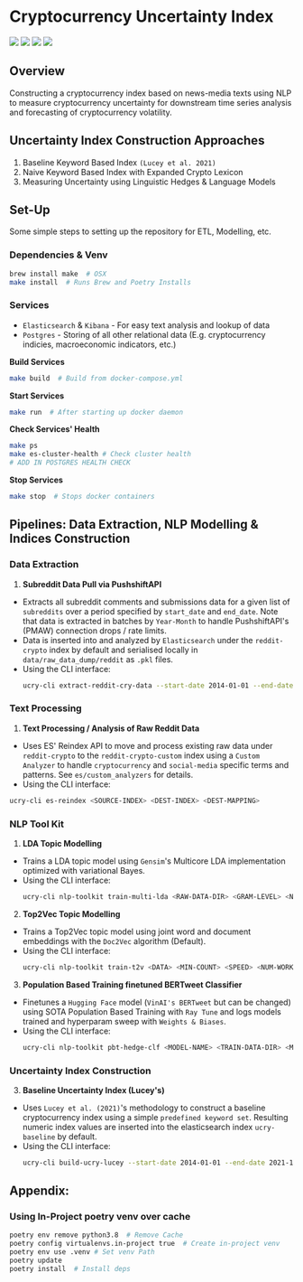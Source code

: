 # Cryptocurrency Uncertainty Index

![](https://img.shields.io/badge/python-3.8.12-blue) ![](https://img.shields.io/badge/code--style-black-lightgrey) ![](https://img.shields.io/github/commit-activity/m/ChristopherLiew/Crypto-Uncertainty-Index?color=green) ![](https://img.shields.io/github/issues/ChristopherLiew/Crypto-Uncertainty-Index?color=red&style=plastic)

## Overview
Constructing a cryptocurrency index based on news-media texts using NLP to measure cryptocurrency uncertainty for downstream time series analysis
and forecasting of cryptocurrency volatility.

## Uncertainty Index Construction Approaches
1. Baseline Keyword Based Index ```(Lucey et al. 2021)```
1. Naive Keyword Based Index with Expanded Crypto Lexicon
2. Measuring Uncertainty using Linguistic Hedges & Language Models

## Set-Up
Some simple steps to setting up the repository for ETL, Modelling, etc.

### Dependencies & Venv
```zsh
brew install make  # OSX
make install  # Runs Brew and Poetry Installs
```

### Services
* ```Elasticsearch``` & ```Kibana``` - For easy text analysis and lookup of data
* ```Postgres``` - Storing of all other relational data (E.g. cryptocurrency indicies, macroeconomic indicators, etc.)

**Build Services**
```zsh
make build  # Build from docker-compose.yml
```
**Start Services**
```zsh
make run  # After starting up docker daemon
```
**Check Services' Health**
```zsh
make ps
make es-cluster-health # Check cluster health
# ADD IN POSTGRES HEALTH CHECK
```
**Stop Services**
```zsh
make stop  # Stops docker containers
```

## Pipelines: Data Extraction, NLP Modelling & Indices Construction
### Data Extraction
1. **Subreddit Data Pull via PushshiftAPI**
* Extracts all subreddit comments and submissions data for a given list of ```subreddits``` over a period specified by ```start_date``` and ```end_date```. Note that data is extracted in batches by ```Year-Month``` to handle PushshiftAPI's (PMAW) connection drops / rate limits.
* Data is inserted into and analyzed by ```Elasticsearch``` under the ```reddit-crypto``` index by default and serialised locally in ```data/raw_data_dump/reddit``` as ```.pkl``` files.
* Using the CLI interface:
  ```zsh
  ucry-cli extract-reddit-cry-data --start-date 2014-01-01 --end-date 2021-12-31 ethereum ethtrader bitcoin ...
  ```
### Text Processing
1. **Text Processing / Analysis of Raw Reddit Data**
* Uses ES' Reindex API to move and process existing raw data under ```reddit-crypto``` to the ```reddit-crypto-custom``` index using a ```Custom Analyzer``` to handle ```cryptocurrency``` and ```social-media``` specific terms and patterns. See ```es/custom_analyzers``` for details.
* Using the CLI interface:
```zsh
ucry-cli es-reindex <SOURCE-INDEX> <DEST-INDEX> <DEST-MAPPING>
```

### NLP Tool Kit
1. **LDA Topic Modelling**
* Trains a LDA topic model using ```Gensim```'s Multicore LDA implementation optimized with variational Bayes.
* Using the CLI interface:
  ```zsh
  ucry-cli nlp-toolkit train-multi-lda <RAW-DATA-DIR> <GRAM-LEVEL> <NUM-TOPIC-RANGE> <NUM-TOPIC-STEP> <NUM-WORKERS> <CHUNKSIZE> <PASSES> <ALPHA> <ETA> ...
  ```

2. **Top2Vec Topic Modelling**
* Trains a Top2Vec topic model using joint word and document embeddings with the ```Doc2Vec``` algorithm (Default).
* Using the CLI interface:
  ```zsh
  ucry-cli nlp-toolkit train-t2v <DATA> <MIN-COUNT> <SPEED> <NUM-WORKERS> <EMBEDDING-MODEL> <HDB-MIN-CLUSTER-SIZE> <MODEL-SAVE-DIR> ...
  ```
3. **Population Based Training finetuned BERTweet Classifier**
* Finetunes a ```Hugging Face``` model (```VinAI's BERTweet``` but can be changed) using SOTA Population Based Training with ```Ray Tune``` and logs models trained and hyperparam sweep with ```Weights & Biases```.
* Using the CLI interface:
  ```zsh
  ucry-cli nlp-toolkit pbt-hedge-clf <MODEL-NAME> <TRAIN-DATA-DIR> <MODEL-SAVE-DIR> <NUM-CPUS-PER-TRIAL> <NUM-GPUS-PER-TRIAL> <RAY-NUM-TRIALS> ...
  ```

### Uncertainty Index Construction
3. **Baseline Uncertainty Index (Lucey's)**
* Uses ```Lucey et al. (2021)```'s methodology to construct a baseline cryptocurrency index using a simple ```predefined keyword set```. Resulting numeric index values are inserted into the elasticsearch index ```ucry-baseline``` by default.
* Using the CLI interface:
  ```zsh
  ucry-cli build-ucry-lucey --start-date 2014-01-01 --end-date 2021-12-31 --granularity weekly --type price
  ```

## Appendix:
### Using In-Project poetry venv over cache
```zsh
poetry env remove python3.8  # Remove Cache
poetry config virtualenvs.in-project true  # Create in-project venv
poetry env use .venv # Set venv Path
poetry update
poetry install  # Install deps
```
